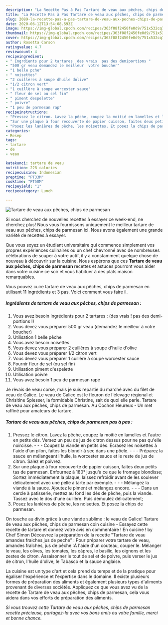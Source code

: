 ```yaml
---
description: "La Recette Pas à Pas Tartare de veau aux pêches, chips de parmesan"
title: "La Recette Pas à Pas Tartare de veau aux pêches, chips de parmesan"
slug: 2089-la-recette-pas-a-pas-tartare-de-veau-aux-peches-chips-de-parmesan
date: 2020-06-12T13:54:08.593Z
image: https://img-global.cpcdn.com/recipes/363f08f2450fe0d9/751x532cq70/tartare-de-veau-aux-peches-chips-de-parmesan-photo-principale-de-la-recette.jpg
thumbnail: https://img-global.cpcdn.com/recipes/363f08f2450fe0d9/751x532cq70/tartare-de-veau-aux-peches-chips-de-parmesan-photo-principale-de-la-recette.jpg
cover: https://img-global.cpcdn.com/recipes/363f08f2450fe0d9/751x532cq70/tartare-de-veau-aux-peches-chips-de-parmesan-photo-principale-de-la-recette.jpg
author: Rosetta Carson
ratingvalue: 4.7
reviewcount: 4
recipeingredient:
- " Ingrdients pour 2 tartares  des vrais  pas des demiportions "
- "500 gr veau demandez le meilleur  votre boucher"
- "1 belle pche"
- " noisettes"
- "2 cuillères à soupe dhuile dolive"
- "1/2 citron vert"
- "1 cuillère à soupe worcester sauce"
- " fleur de sel ou sel fin"
- " piment despelette"
- " poivre"
- "1 peu de parmesan rap"
recipeinstructions:
- "Pressez le citron. Lavez la pêche, coupez la moitié en lamelles et l&#39;autre en petits dés. Versez un peu de jus de citron dessus pour ne pas qu&#39;elle noircisse.  - Coupez la viande en petits dés. Ecrasez les noisettes à l&#39;aide d&#39;un pilon, faites les blondir à sec dans une pôele.  - Préparez la sauce en mélangeant l&#39;huile, la worcester sauce et le reste de jus de citron. Salez et poivrez."
- "Sur une plaque à four recouverte de papier cuisson, faites deux petits tas de parmesan. Enfournez à 180° jusqu&#39;à ce que le fromage blondisse; Sortez immédiatement la plaque, laissez refroidir avant de les soulever délicatement avec une pelle à tarte par exemple.  - Mélangez la viande à la sauce. Ajoutez le piment et mélangez encore.  - Dans un cercle à patisserie, mettez au fond les dés de pêche, puis la viande. Tassez avec le dos d&#39;une cuillère. Puis démoulez délicatement;"
- "Posez les lanières de pêche, les noisettes. Et posez la chips de parmesan."
categories:
- Resep
tags:
- tartare
- de
- veau

katakunci: tartare de veau 
nutrition: 228 calories
recipecuisine: Indonesian
preptime: "PT33M"
cooktime: "PT58M"
recipeyield: "1"
recipecategory: Lunch

---
```



![Tartare de veau aux pêches, chips de parmesan](https://img-global.cpcdn.com/recipes/363f08f2450fe0d9/751x532cq70/tartare-de-veau-aux-peches-chips-de-parmesan-photo-principale-de-la-recette.jpg)

Si vous cherchez de nouvelles recettes à essayer ce week-end, ne cherchez plus! Nous vous fournissons uniquement le meilleur tartare de veau aux pêches, chips de parmesan ici. Nous avons également une grande variété de recettes à essayer.

Que vous soyez un étudiant universitaire qui commence simplement vos propres expériences culinaires ou un chef chevronné avec de nombreuses célébrations de souper à votre actif, il y a constamment quelque chose de nouveau à découvrir sur la cuisine. Nous espérons que ces <strong> Tartare de veau aux pêches, chips de parmesan </strong> recettes et astuces pourront vous aider dans votre cuisine ce soir et vous habituer à des plats maison remarquables.

<!--inarticleads1-->

Vous pouvez cuire tartare de veau aux pêches, chips de parmesan en utilisant 11 Ingrédients et 3 pas. Voici comment vous faire il.

##### Ingrédients de tartare de veau aux pêches, chips de parmesan :

1. Vous avez besoin  Ingrédients pour 2 tartares : (des vrais ! pas des demi-portions !)
1. Vous devez vous préparer 500 gr veau (demandez le meilleur à votre boucher)
1. Utilisation 1 belle pêche
1. Vous avez besoin  noisettes
1. Vous devez vous préparer 2 cuillères à soupe d&#39;huile d&#39;olive
1. Vous devez vous préparer 1/2 citron vert
1. Vous devez vous préparer 1 cuillère à soupe worcester sauce
1. Fournir  fleur de sel (ou sel fin)
1. Utilisation  piment d&#39;espelette
1. Utilisation  poivre
1. Vous avez besoin 1 peu de parmesan rapé


Je rêvais de veau corse, mais je suis repartie du marché avec du filet de veau de Galice. Le veau de Galice est le fleuron de l&#39;élevage régional et Chrisitine Spiesser, la formidable Christine, sait de quoi elle parle. Tartare de veau aux pêches, chips de parmesan. Au Cochon Heureux - Un met raffiné pour amateurs de tartare. 

<!--inarticleads2-->

##### Tartare de veau aux pêches, chips de parmesan pas à pas :

1. Pressez le citron. Lavez la pêche, coupez la moitié en lamelles et l&#39;autre en petits dés. Versez un peu de jus de citron dessus pour ne pas qu&#39;elle noircisse. -  - - Coupez la viande en petits dés. Ecrasez les noisettes à l&#39;aide d&#39;un pilon, faites les blondir à sec dans une pôele. -  - - Préparez la sauce en mélangeant l&#39;huile, la worcester sauce et le reste de jus de citron. Salez et poivrez.
1. Sur une plaque à four recouverte de papier cuisson, faites deux petits tas de parmesan. Enfournez à 180° jusqu&#39;à ce que le fromage blondisse; Sortez immédiatement la plaque, laissez refroidir avant de les soulever délicatement avec une pelle à tarte par exemple. -  - - Mélangez la viande à la sauce. Ajoutez le piment et mélangez encore. -  - - Dans un cercle à patisserie, mettez au fond les dés de pêche, puis la viande. Tassez avec le dos d&#39;une cuillère. Puis démoulez délicatement;
1. Posez les lanières de pêche, les noisettes. Et posez la chips de parmesan.


On touche au divin grâce à une viande sublime : le veau de Galice! Tartare de veau aux pêches, chips de parmesan coin cuisine - Essayez cette recette de tartare et donnez votre avis en commentaire ! En cuisine ! by Chef Simon Découvrez la préparation de la recette &#34;Tartare de veau amandes fraiches jus de peche&#34; : Pour préparer votre tartare de veau, amandes fraîches, jus de pêche :À l&#39;aide d&#39;un couteau, couper le. Mélanger le veau, les olives, les tomates, les câpres, le basilic, les oignons et les zestes de citron. Assaisonner le tout de sel et de poivre, puis verser le jus de citron, l&#39;huile d&#39;olive, le Tabasco et la sauce anglaise. 

<!--inarticleads1-->

<p>
La cuisine est un type d'art et cela prend du temps et de la pratique pour égaliser l'expérience et l'expertise dans le domaine. Il existe plusieurs formes de préparation des aliments et également plusieurs types d'aliments provenant de diverses sociétés. Appliquez ce que vous avez vu de la recette de Tartare de veau aux pêches, chips de parmesan, cela vous aidera dans vos efforts de préparation des aliments.
</p>

<p>
<i>Si vous trouvez cette Tartare de veau aux pêches, chips de parmesan recette précieuse, partagez-la avec vos bons amis ou votre famille, merci et bonne chance.</i>
</p>
